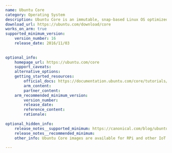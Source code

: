 ```yaml
---
name: Ubuntu Core
category: Operating System
description: Ubuntu Core is an immutable, snap-based Linux OS optimized for IoT and edge devices, offering secure, modular, and containerized deployment with long-term updates and over-the-air patching.
download_url: https://ubuntu.com/download/core
works_on_arm: true
supported_minimum_version:
    version_number: 16
    release_date: 2016/11/03
 
 
optional_info:
    homepage_url: https://ubuntu.com/core
    support_caveats:
    alternative_options:
    getting_started_resources:
        official_docs: https://documentation.ubuntu.com/core/tutorials/build-your-first-image/index.html
        arm_content:
        partner_content:
    arm_recommended_minimum_version:
        version_number:
        release_date:
        reference_content:
        rationale:
 
optional_hidden_info:
    release_notes__supported_minimum: https://canonical.com/blog/ubuntu-core-16-delivers-foundation-for-secure-iot
    release_notes__recommended_minimum:
    other_info: Ubuntu Core images are available for RPi and other IoT silicon platforms from version 16. Please see [here](https://documentation.ubuntu.com/core/reference/testing-platforms/index.html) for latest releases.
 
---
```

